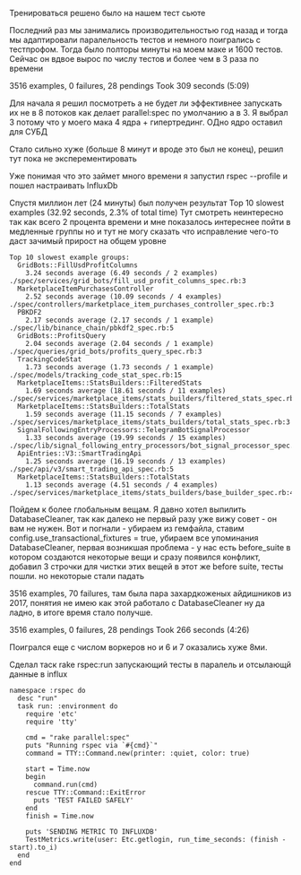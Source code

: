 Тренироваться решено было на нашем тест сьюте

Последний раз мы занимались производительностью год назад и тогда мы адаптировали паралельность тестов и немного поигрались с тестпрофом. Тогда было полторы минуты на моем маке и 1600 тестов.  Сейчас он вдвое вырос по числу тестов и более чем в 3 раза по времени

3516 examples, 0 failures, 28 pendings
Took 309 seconds (5:09)

Для начала я решил посмотреть а не будет ли эффективнее запускать их не в 8 потоков как делает parallel:spec по умолчанию а в 3. Я выбрал 3 потому что у моего мака 4 ядра + гипертрединг. ОДно ядро оставил для СУБД

Стало сильно хуже (больше 8 минут и вроде это был не конец), решил тут пока не эксперементировать

Уже понимая что это займет много времени я запустил rspec --profile и пошел настраивать InfluxDb

Спустя миллион лет (24 минуты) был получен результат
	Top 10 slowest examples (32.92 seconds, 2.3% of total time) 
Тут смотреть неинтересно так как всего 2 процента времени и мне показалось интереснее пойти в медленные группы но и тут не могу сказать что исправление чего-то даст зачимый прирост на общем уровне

	Top 10 slowest example groups:
	  GridBots::FillUsdProfitColumns
	    3.24 seconds average (6.49 seconds / 2 examples) ./spec/services/grid_bots/fill_usd_profit_columns_spec.rb:3
	  MarketplaceItemPurchasesController
	    2.52 seconds average (10.09 seconds / 4 examples) ./spec/controllers/marketplace_item_purchases_controller_spec.rb:3
	  PBKDF2
	    2.17 seconds average (2.17 seconds / 1 example) ./spec/lib/binance_chain/pbkdf2_spec.rb:5
	  GridBots::ProfitsQuery
	    2.04 seconds average (2.04 seconds / 1 example) ./spec/queries/grid_bots/profits_query_spec.rb:3
	  TrackingCodeStat
	    1.73 seconds average (1.73 seconds / 1 example) ./spec/models/tracking_code_stat_spec.rb:15
	  MarketplaceItems::StatsBuilders::FilteredStats
	    1.69 seconds average (18.61 seconds / 11 examples) ./spec/services/marketplace_items/stats_builders/filtered_stats_spec.rb:3
	  MarketplaceItems::StatsBuilders::TotalStats
	    1.59 seconds average (11.15 seconds / 7 examples) ./spec/services/marketplace_items/stats_builders/total_stats_spec.rb:3
	  SignalFollowingEntryProcessors::TelegramBotSignalProcessor
	    1.33 seconds average (19.99 seconds / 15 examples) ./spec/lib/signal_following_entry_processors/bot_signal_processor_spec.rb:3
	  ApiEntries::V3::SmartTradingApi
	    1.25 seconds average (16.19 seconds / 13 examples) ./spec/api/v3/smart_trading_api_spec.rb:5
	  MarketplaceItems::StatsBuilders::TotalStats
	    1.13 seconds average (4.51 seconds / 4 examples) ./spec/services/marketplace_items/stats_builders/base_builder_spec.rb:4


Пойдем к более глобальным вещам. Я давно хотел выпилить DatabaseCleaner, так как далеко не первый разу уже вижу совет - он вам не нужен.  Вот и погнали - убираем из гемфайла, ставим 
  config.use_transactional_fixtures = true, убираем все упоминания DatabaseCleaner, первая возникшая проблема - у нас есть before_suite в котором создаются некоторые вещи и сразу появился конфликт, добавил 3 строчки для чистки этих вещей в этот же before suite, тесты пошли. но некоторые стали падать

3516 examples, 70 failures, там была пара захардкоженых айдишников из 2017, понятия не имею как этой работало с DatabaseCleaner ну да ладно, в итоге время стало получше.

3516 examples, 0 failures, 28 pendings
Took 266 seconds (4:26)


Поигрался еще с числом воркеров но и 6 и 7 оказались хуже 8ми.

Сделал таск rake rspec:run запускающий тесты в паралель и отсылающй данные в influx


	namespace :rspec do
	  desc "run"
	  task run: :environment do
	    require 'etc'
	    require 'tty'

	    cmd = "rake parallel:spec"
	    puts "Running rspec via `#{cmd}`"
	    command = TTY::Command.new(printer: :quiet, color: true)

	    start = Time.now
	    begin
	      command.run(cmd)
	    rescue TTY::Command::ExitError
	      puts 'TEST FAILED SAFELY'
	    end
	    finish = Time.now

	    puts 'SENDING METRIC TO INFLUXDB'
	    TestMetrics.write(user: Etc.getlogin, run_time_seconds: (finish - start).to_i)
	  end
	end


